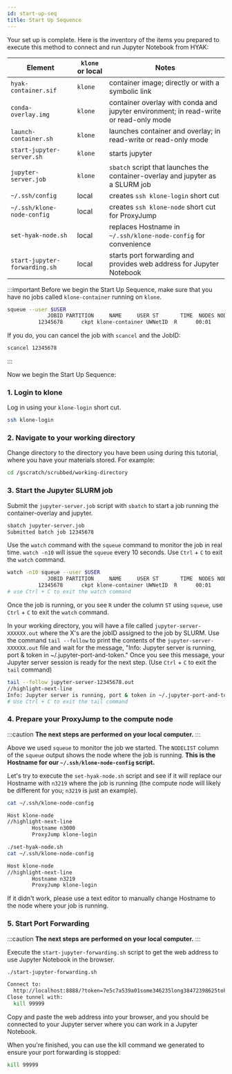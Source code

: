 ```yaml
---
id: start-up-seq
title: Start Up Sequence
---
```


Your set up is complete. Here is the inventory of the items you prepared to execute this method to connect and run Jupyter Notebook from HYAK:

| Element        | `klone` or local | Notes |
| --------------------------- | ------------------------------ | ----- |
| `hyak-container.sif`| `klone`        |container image; directly or with a symbolic link|
| `conda-overlay.img` |   `klone`          |container overlay with conda and jupyter environment; in read-write or read-only mode|
| `launch-container.sh`|   `klone`           |launches container and overlay; in read-write or read-only mode|
| `start-jupyter-server.sh`|   `klone`          | starts jupyter |
| `jupyter-server.job`|   `klone`          | `sbatch` script that launches the container-overlay and jupyter as a SLURM job |
|`~/.ssh/config`|   local          | creates `ssh klone-login` short cut |
|`~/.ssh/klone-node-config`|   local           | creates `ssh klone-node` short cut for ProxyJump|
|`set-hyak-node.sh`|   local          | replaces Hostname in `~/.ssh/klone-node-config` for convenience|
|`start-jupyter-forwarding.sh`|   local         | starts port forwarding and provides web address for Jupyter Notebook|


:::important
Before we begin the Start Up Sequence, make sure that you have no jobs called `klone-container` running on `klone`. 
```bash 
squeue --user $USER
             JOBID PARTITION     NAME     USER ST       TIME  NODES NODELIST(REASON)
          12345678      ckpt klone-container UWNetID  R      00:01      1 n3219
```
If you do, you can cancel the job with `scancel` and the JobID:

```bash
scancel 12345678
```
:::

Now we begin the Start Up Sequence: 

### 1. Login to klone

Log in using your `klone-login` short cut. 

```bash
ssh klone-login
```

### 2. Navigate to your working directory

Change directory to the directory you have been using during this tutorial, where you have your materials stored. For example:

```bash
cd /gscratch/scrubbed/working-directory
```

### 3. Start the Jupyter SLURM job

Submit the `jupyter-server.job` script with `sbatch` to start a job running the container-overlay and jupyter.

```bash
sbatch jupyter-server.job
Submitted batch job 12345678
```

Use the `watch` command with the `squeue` command to monitor the job in real time. `watch -n10` will issue the `squeue` every 10 seconds. Use `Ctrl` + `C` to exit the `watch` command.

```bash
watch -n10 squeue --user $USER
             JOBID PARTITION     NAME     USER ST       TIME  NODES NODELIST(REASON)
          12345678      ckpt klone-container UWNetID  R      00:01      1 n3219
# use Ctrl + C to exit the watch command
```

Once the job is running, or you see `R` under the column `ST` using `squeue`, use `Ctrl` + `C` to exit the `watch` command.

In your working directory, you will have a file called `jupyter-server-XXXXXX.out` where the X's are the jobID assigned to the job by SLURM. Use the command `tail --follow` to print the contents of the `jupyter-server-XXXXXX.out` file and wait for the message, "Info: Jupyter server is running, port & token in ~/.jupyter-port-and-token." Once you see this message, your Jupyter server session is ready for the next step. (Use `Ctrl` + `C` to exit the `tail` command)

```bash
tail --follow jupyter-server-12345678.out
//highlight-next-line
Info: Jupyter server is running, port & token in ~/.jupyter-port-and-token
# Use Ctrl + C to exit the tail command
```

### 4. Prepare your ProxyJump to the compute node

:::caution
**The next steps are performed on your local computer.**
:::

Above we used `squeue` to monitor the job we started. The `NODELIST` column of the `squeue` output shows the node where the job is running. **This is the Hostname for our `~/.ssh/klone-node-config` script.**

Let's try to execute the `set-hyak-node.sh` script and see if it will replace our Hostname with `n3219` where the job is running (the compute node will likely be different for you; `n3219` is just an example).

```bash
cat ~/.ssh/klone-node-config

Host klone-node
//highlight-next-line
        Hostname n3000
        ProxyJump klone-login

./set-hyak-node.sh
cat ~/.ssh/klone-node-config

Host klone-node
//highlight-next-line
        Hostname n3219
        ProxyJump klone-login
```

If it didn't work, please use a text editor to manually change Hostname to the node where your job is running. 

### 5. Start Port Forwarding

:::caution
**The next steps are performed on your local computer.**
:::

Execute the `start-jupyter-forwarding.sh` script to get the web address to use Jupyter Notebook in the browser. 

```bash
./start-jupyter-forwarding.sh

Connect to:
  http://localhost:8888/?token=7e5c7a539a01some346235long38472398625token2392386
Close tunnel with:
  kill 99999

```

Copy and paste the web address into your browser, and you should be connected to your Jupyter server where you can work in a Jupyter Notebook.

When you're finished, you can use the kill command we generated to ensure your port forwarding is stopped:

```bash
kill 99999
```
